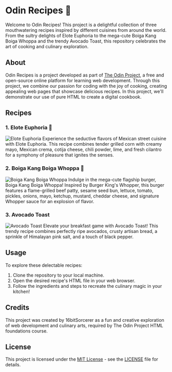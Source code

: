# Odin Recipes 🍴

Welcome to Odin Recipes! This project is a delightful collection of three mouthwatering recipes inspired by different cuisines from around the world. From the sultry delights of Elote Euphoria to the mega-cute Boiga Kang Boiga Whoppa and the trendy Avocado Toast, this repository celebrates the art of cooking and culinary exploration.

## About

Odin Recipes is a project developed as part of [The Odin Project](https://www.theodinproject.com/), a free and open-source online platform for learning web development. Through this project, we combine our passion for coding with the joy of cooking, creating appealing web pages that showcase delicious recipes. In this project, we'll demonstrate our use of pure HTML to create a digital cookbook.

## Recipes

### 1. Elote Euphoria 🌽
![Elote Euphoria](path/to/elote_image.jpg)
Experience the seductive flavors of Mexican street cuisine with Elote Euphoria. This recipe combines tender grilled corn with creamy mayo, Mexican crema, cotija cheese, chili powder, lime, and fresh cilantro for a symphony of pleasure that ignites the senses.

### 2. Boiga Kang Boiga Whoppa 🍔
![Boiga Kang Boiga Whoppa](path/to/boiga_image.jpg)
Indulge in the mega-cute flagship burger, Boiga Kang Boiga Whoppa! Inspired by Burger King's Whopper, this burger features a flame-grilled beef patty, sesame seed bun, lettuce, tomato, pickles, onions, mayo, ketchup, mustard, cheddar cheese, and signature Whopper sauce for an explosion of flavor.

### 3. Avocado Toast
![Avocado Toast](path/to/soup_image.jpg)
Elevate your breakfast game with Avocado Toast! This trendy recipe combines perfectly ripe avocados, crusty artisan bread, a sprinkle of Himalayan pink salt, and a touch of black pepper.


## Usage

To explore these delectable recipes:
1. Clone the repository to your local machine.
2. Open the desired recipe's HTML file in your web browser.
3. Follow the ingredients and steps to recreate the culinary magic in your kitchen!

## Credits

This project was created by 16bitSorcerer as a fun and creative exploration of web development and culinary arts, required by The Odin Project HTML foundations course.

## License

This project is licensed under the [MIT License](https://opensource.org/licenses/MIT) - see the [LICENSE](./LICENSE) file for details.
